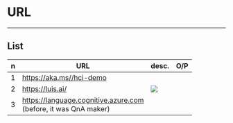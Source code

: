# URL

---

## List
|n|URL|desc.|O/P|
|-|---|-----|---|
|1|https://aka.ms//hci-demo|
|2|https://luis.ai/|<img src="https://i.imgur.com/QDp1hds.png">
|3|https://language.cognitive.azure.com<br/>(before, it was QnA maker)
